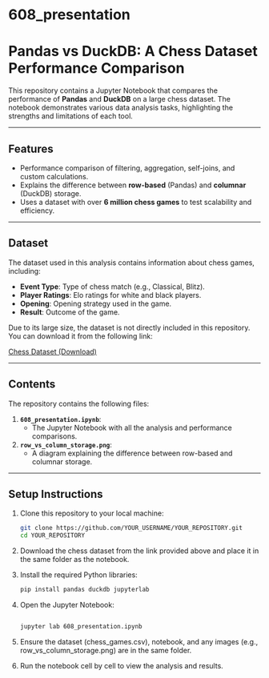 # 608_presentation

# Pandas vs DuckDB: A Chess Dataset Performance Comparison

This repository contains a Jupyter Notebook that compares the performance of **Pandas** and **DuckDB** on a large chess dataset. The notebook demonstrates various data analysis tasks, highlighting the strengths and limitations of each tool.

---

## **Features**
- Performance comparison of filtering, aggregation, self-joins, and custom calculations.
- Explains the difference between **row-based** (Pandas) and **columnar** (DuckDB) storage.
- Uses a dataset with over **6 million chess games** to test scalability and efficiency.

---

## **Dataset**
The dataset used in this analysis contains information about chess games, including:
- **Event Type**: Type of chess match (e.g., Classical, Blitz).
- **Player Ratings**: Elo ratings for white and black players.
- **Opening**: Opening strategy used in the game.
- **Result**: Outcome of the game.

Due to its large size, the dataset is not directly included in this repository. You can download it from the following link:

[Chess Dataset (Download)](https://www.kaggle.com/datasets/arevel/chess-games/data)

---

## **Contents**
The repository contains the following files:
1. **`608_presentation.ipynb`**:
   - The Jupyter Notebook with all the analysis and performance comparisons.
2. **`row_vs_column_storage.png`**:
   - A diagram explaining the difference between row-based and columnar storage.

---

## **Setup Instructions**
1. Clone this repository to your local machine:
   ```bash
   git clone https://github.com/YOUR_USERNAME/YOUR_REPOSITORY.git
   cd YOUR_REPOSITORY
2. Download the chess dataset from the link provided above and place it in the same folder as the notebook.

3. Install the required Python libraries:

   ```bash
   pip install pandas duckdb jupyterlab

4. Open the Jupyter Notebook:

   ```bash
   
   jupyter lab 608_presentation.ipynb
5. Ensure the dataset (chess_games.csv), notebook, and any images (e.g., row_vs_column_storage.png) are in the same folder.

6. Run the notebook cell by cell to view the analysis and results.
